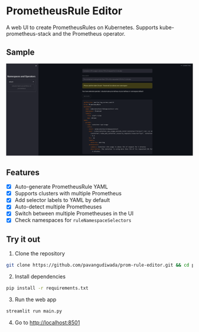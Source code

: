 # PrometheusRule Editor

A web UI to create PrometheusRules on Kubernetes. Supports kube-prometheus-stack and the Prometheus operator.

## Sample

![PrometheusRule Generator in action](./image/PrometheusRuleGeneratordemo.png)

## Features
- [x] Auto-generate PrometheusRule YAML
- [x] Supports clusters with multiple Prometheus
- [x] Add selector labels to YAML by default
- [x] Auto-detect multiple Prometheuses
- [x] Switch between multiple Prometheuses in the UI
- [x] Check namespaces for `ruleNamespaceSelectors`

## Try it out

1. Clone the repository 
```bash
git clone https://github.com/pavangudiwada/prom-rule-editor.git && cd prom-rule-editor
```

2. Install dependencies

```bash
pip install -r requirements.txt    
```

3. Run the web app
```bash
streamlit run main.py
```

4. Go to [http://localhost:8501](http://localhost:8501)

